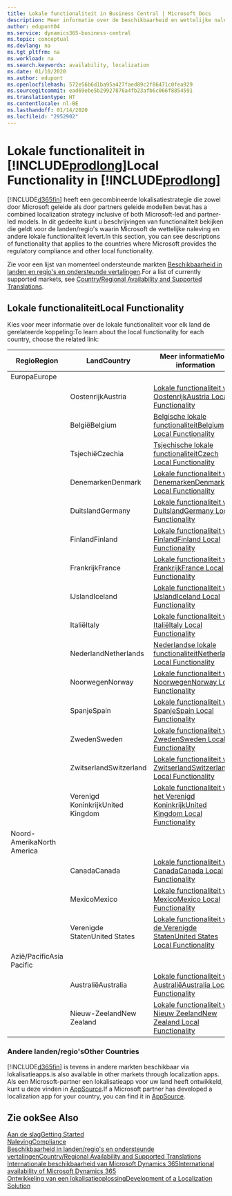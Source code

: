 ```yaml
---
title: Lokale functionaliteit in Business Central | Microsoft Docs
description: Meer informatie over de beschikbaarheid en wettelijke naleving van Dynamics 365 Business Central.
author: edupont04
ms.service: dynamics365-business-central
ms.topic: conceptual
ms.devlang: na
ms.tgt_pltfrm: na
ms.workload: na
ms.search.keywords: availability, localization
ms.date: 01/10/2020
ms.author: edupont
ms.openlocfilehash: 572e56b6d1ba95a427faed89c2f86471c0fea929
ms.sourcegitcommit: ead69ebe5b29927876a4fb23afb6c066f8854591
ms.translationtype: HT
ms.contentlocale: nl-BE
ms.lasthandoff: 01/14/2020
ms.locfileid: "2952902"
---
```

# <a name="local-functionality-in-includeprodlongincludesprodlongmd"></a><span data-ttu-id="849c1-103">Lokale functionaliteit in [!INCLUDE[prodlong](includes/prodlong.md)]</span><span class="sxs-lookup"><span data-stu-id="849c1-103">Local Functionality in [!INCLUDE[prodlong](includes/prodlong.md)]</span></span>

[!INCLUDE[d365fin](includes/d365fin_md.md)] <span data-ttu-id="849c1-104">heeft een gecombineerde lokalisatiestrategie die zowel door Microsoft geleide als door partners geleide modellen bevat.</span><span class="sxs-lookup"><span data-stu-id="849c1-104">has a combined localization strategy inclusive of both Microsoft-led and partner-led models.</span></span> <span data-ttu-id="849c1-105">In dit gedeelte kunt u beschrijvingen van functionaliteit bekijken die geldt voor de landen/regio's waarin Microsoft de wettelijke naleving en andere lokale functionaliteit levert.</span><span class="sxs-lookup"><span data-stu-id="849c1-105">In this section, you can see descriptions of functionality that applies to the countries where Microsoft provides the regulatory compliance and other local functionality.</span></span>  

<span data-ttu-id="849c1-106">Zie voor een lijst van momenteel ondersteunde markten [Beschikbaarheid in landen en regio's en ondersteunde vertalingen](/dynamics365/business-central/dev-itpro/compliance/apptest-countries-and-translations?toc=/dynamics365/business-central/toc.json).</span><span class="sxs-lookup"><span data-stu-id="849c1-106">For a list of currently supported markets, see [Country/Regional Availability and Supported Translations](/dynamics365/business-central/dev-itpro/compliance/apptest-countries-and-translations?toc=/dynamics365/business-central/toc.json).</span></span>  

## <a name="local-functionality"></a><span data-ttu-id="849c1-107">Lokale functionaliteit</span><span class="sxs-lookup"><span data-stu-id="849c1-107">Local Functionality</span></span>

<span data-ttu-id="849c1-108">Kies voor meer informatie over de lokale functionaliteit voor elk land de gerelateerde koppeling:</span><span class="sxs-lookup"><span data-stu-id="849c1-108">To learn about the local functionality for each country, choose the related link:</span></span>

| <span data-ttu-id="849c1-109">Regio</span><span class="sxs-lookup"><span data-stu-id="849c1-109">Region</span></span> | <span data-ttu-id="849c1-110">Land</span><span class="sxs-lookup"><span data-stu-id="849c1-110">Country</span></span> | <span data-ttu-id="849c1-111">Meer informatie</span><span class="sxs-lookup"><span data-stu-id="849c1-111">More information</span></span> |
| --- | --- |--- |
| <span data-ttu-id="849c1-112">Europa</span><span class="sxs-lookup"><span data-stu-id="849c1-112">Europe</span></span> |  | |
|        | <span data-ttu-id="849c1-113">Oostenrijk</span><span class="sxs-lookup"><span data-stu-id="849c1-113">Austria</span></span> | [<span data-ttu-id="849c1-114">Lokale functionaliteit voor Oostenrijk</span><span class="sxs-lookup"><span data-stu-id="849c1-114">Austria Local Functionality</span></span>](localfunctionality/austria/austria-local-functionality.md) |
|        | <span data-ttu-id="849c1-115">België</span><span class="sxs-lookup"><span data-stu-id="849c1-115">Belgium</span></span> | [<span data-ttu-id="849c1-116">Belgische lokale functionaliteit</span><span class="sxs-lookup"><span data-stu-id="849c1-116">Belgium Local Functionality</span></span>](localfunctionality/belgium/belgium-local-functionality.md) |
|        | <span data-ttu-id="849c1-117">Tsjechië</span><span class="sxs-lookup"><span data-stu-id="849c1-117">Czechia</span></span> | [<span data-ttu-id="849c1-118">Tsjechische lokale functionaliteit</span><span class="sxs-lookup"><span data-stu-id="849c1-118">Czech Local Functionality</span></span>](localfunctionality/czech/czech-local-functionality.md) |
|        | <span data-ttu-id="849c1-119">Denemarken</span><span class="sxs-lookup"><span data-stu-id="849c1-119">Denmark</span></span> | [<span data-ttu-id="849c1-120">Lokale functionaliteit voor Denemarken</span><span class="sxs-lookup"><span data-stu-id="849c1-120">Denmark Local Functionality</span></span>](localfunctionality/denmark/denmark-local-functionality.md) |
|        | <span data-ttu-id="849c1-121">Duitsland</span><span class="sxs-lookup"><span data-stu-id="849c1-121">Germany</span></span> | [<span data-ttu-id="849c1-122">Lokale functionaliteit voor Duitsland</span><span class="sxs-lookup"><span data-stu-id="849c1-122">Germany Local Functionality</span></span>](localfunctionality/germany/germany-local-functionality.md) |
|        | <span data-ttu-id="849c1-123">Finland</span><span class="sxs-lookup"><span data-stu-id="849c1-123">Finland</span></span> | [<span data-ttu-id="849c1-124">Lokale functionaliteit voor Finland</span><span class="sxs-lookup"><span data-stu-id="849c1-124">Finland Local Functionality</span></span>](localfunctionality/finland/finland-local-functionality.md) |
|        | <span data-ttu-id="849c1-125">Frankrijk</span><span class="sxs-lookup"><span data-stu-id="849c1-125">France</span></span> | [<span data-ttu-id="849c1-126">Lokale functionaliteit voor Frankrijk</span><span class="sxs-lookup"><span data-stu-id="849c1-126">France Local Functionality</span></span>](localfunctionality/france/france-local-functionality.md) |
|        | <span data-ttu-id="849c1-127">IJsland</span><span class="sxs-lookup"><span data-stu-id="849c1-127">Iceland</span></span> | [<span data-ttu-id="849c1-128">Lokale functionaliteit voor IJsland</span><span class="sxs-lookup"><span data-stu-id="849c1-128">Iceland Local Functionality</span></span>](localfunctionality/iceland/iceland-local-functionality.md) |
|        | <span data-ttu-id="849c1-129">Italië</span><span class="sxs-lookup"><span data-stu-id="849c1-129">Italy</span></span> | [<span data-ttu-id="849c1-130">Lokale functionaliteit voor Italië</span><span class="sxs-lookup"><span data-stu-id="849c1-130">Italy Local Functionality</span></span>](localfunctionality/italy/italy-local-functionality.md) |
|        | <span data-ttu-id="849c1-131">Nederland</span><span class="sxs-lookup"><span data-stu-id="849c1-131">Netherlands</span></span> | [<span data-ttu-id="849c1-132">Nederlandse lokale functionaliteit</span><span class="sxs-lookup"><span data-stu-id="849c1-132">Netherlands Local Functionality</span></span>](localfunctionality/netherlands/netherlands-local-functionality.md) |
|        | <span data-ttu-id="849c1-133">Noorwegen</span><span class="sxs-lookup"><span data-stu-id="849c1-133">Norway</span></span> | [<span data-ttu-id="849c1-134">Lokale functionaliteit voor Noorwegen</span><span class="sxs-lookup"><span data-stu-id="849c1-134">Norway Local Functionality</span></span>](localfunctionality/norway/norway-local-functionality.md) |
|        | <span data-ttu-id="849c1-135">Spanje</span><span class="sxs-lookup"><span data-stu-id="849c1-135">Spain</span></span> | [<span data-ttu-id="849c1-136">Lokale functionaliteit voor Spanje</span><span class="sxs-lookup"><span data-stu-id="849c1-136">Spain Local Functionality</span></span>](localfunctionality/spain/spain-local-functionality.md) |
|        | <span data-ttu-id="849c1-137">Zweden</span><span class="sxs-lookup"><span data-stu-id="849c1-137">Sweden</span></span> | [<span data-ttu-id="849c1-138">Lokale functionaliteit voor Zweden</span><span class="sxs-lookup"><span data-stu-id="849c1-138">Sweden Local Functionality</span></span>](localfunctionality/sweden/sweden-local-functionality.md) |
|        | <span data-ttu-id="849c1-139">Zwitserland</span><span class="sxs-lookup"><span data-stu-id="849c1-139">Switzerland</span></span> | [<span data-ttu-id="849c1-140">Lokale functionaliteit voor Zwitserland</span><span class="sxs-lookup"><span data-stu-id="849c1-140">Switzerland Local Functionality</span></span>](localfunctionality/switzerland/switzerland-local-functionality.md) |
|        | <span data-ttu-id="849c1-141">Verenigd Koninkrijk</span><span class="sxs-lookup"><span data-stu-id="849c1-141">United Kingdom</span></span> | [<span data-ttu-id="849c1-142">Lokale functionaliteit voor het Verenigd Koninkrijk</span><span class="sxs-lookup"><span data-stu-id="849c1-142">United Kingdom Local Functionality</span></span>](localfunctionality/unitedkingdom/united-kingdom-local-functionality.md) |
| <span data-ttu-id="849c1-143">Noord-Amerika</span><span class="sxs-lookup"><span data-stu-id="849c1-143">North America</span></span> |       |  |
|        | <span data-ttu-id="849c1-144">Canada</span><span class="sxs-lookup"><span data-stu-id="849c1-144">Canada</span></span>|[<span data-ttu-id="849c1-145">Lokale functionaliteit voor Canada</span><span class="sxs-lookup"><span data-stu-id="849c1-145">Canada Local Functionality</span></span>](localfunctionality/canada/canada-local-functionality.md) |
|        | <span data-ttu-id="849c1-146">Mexico</span><span class="sxs-lookup"><span data-stu-id="849c1-146">Mexico</span></span> | [<span data-ttu-id="849c1-147">Lokale functionaliteit voor Mexico</span><span class="sxs-lookup"><span data-stu-id="849c1-147">Mexico Local Functionality</span></span>](localfunctionality/mexico/mexico-local-functionality.md) |
|        | <span data-ttu-id="849c1-148">Verenigde Staten</span><span class="sxs-lookup"><span data-stu-id="849c1-148">United States</span></span>|[<span data-ttu-id="849c1-149">Lokale functionaliteit voor de Verenigde Staten</span><span class="sxs-lookup"><span data-stu-id="849c1-149">United States Local Functionality</span></span>](localfunctionality/unitedstates/united-states-local-functionality.md) |
| <span data-ttu-id="849c1-150">Azië/Pacific</span><span class="sxs-lookup"><span data-stu-id="849c1-150">Asia Pacific</span></span> |       |  |
|        | <span data-ttu-id="849c1-151">Australië</span><span class="sxs-lookup"><span data-stu-id="849c1-151">Australia</span></span> | [<span data-ttu-id="849c1-152">Lokale functionaliteit voor Australië</span><span class="sxs-lookup"><span data-stu-id="849c1-152">Australia Local Functionality</span></span>](localfunctionality/australia/australia-local-functionality.md) |
|        | <span data-ttu-id="849c1-153">Nieuw-Zeeland</span><span class="sxs-lookup"><span data-stu-id="849c1-153">New Zealand</span></span> | [<span data-ttu-id="849c1-154">Lokale functionaliteit voor Nieuw Zeeland</span><span class="sxs-lookup"><span data-stu-id="849c1-154">New Zealand Local Functionality</span></span>](localfunctionality/newzealand/new-zealand-local-functionality.md) |

### <a name="other-countries"></a><span data-ttu-id="849c1-155">Andere landen/regio's</span><span class="sxs-lookup"><span data-stu-id="849c1-155">Other Countries</span></span>
[!INCLUDE[d365fin](includes/d365fin_md.md)] <span data-ttu-id="849c1-156">is tevens in andere markten beschikbaar via lokalisatieapps.</span><span class="sxs-lookup"><span data-stu-id="849c1-156">is also available in other markets through localization apps.</span></span> <span data-ttu-id="849c1-157">Als een Microsoft-partner een lokalisatieapp voor uw land heeft ontwikkeld, kunt u deze vinden in [AppSource](https://appsource.microsoft.com/product/dynamics-365-business-central/).</span><span class="sxs-lookup"><span data-stu-id="849c1-157">If a Microsoft partner has developed a localization app for your country, you can find it in [AppSource](https://appsource.microsoft.com/product/dynamics-365-business-central/).</span></span>

## <a name="see-also"></a><span data-ttu-id="849c1-158">Zie ook</span><span class="sxs-lookup"><span data-stu-id="849c1-158">See Also</span></span>
[<span data-ttu-id="849c1-159">Aan de slag</span><span class="sxs-lookup"><span data-stu-id="849c1-159">Getting Started</span></span>](product-get-started.md)  
[<span data-ttu-id="849c1-160">Naleving</span><span class="sxs-lookup"><span data-stu-id="849c1-160">Compliance</span></span>](compliance/compliance-overview.md)  
[<span data-ttu-id="849c1-161">Beschikbaarheid in landen/regio's en ondersteunde vertalingen</span><span class="sxs-lookup"><span data-stu-id="849c1-161">Country/Regional Availability and Supported Translations</span></span>](/dynamics365/business-central/dev-itpro/compliance/apptest-countries-and-translations?toc=/dynamics365/business-central/toc.json)  
[<span data-ttu-id="849c1-162">Internationale beschikbaarheid van Microsoft Dynamics 365</span><span class="sxs-lookup"><span data-stu-id="849c1-162">International availability of Microsoft Dynamics 365</span></span>](/dynamics365/get-started/availability)  
[<span data-ttu-id="849c1-163">Ontwikkeling van een lokalisatieoplossing</span><span class="sxs-lookup"><span data-stu-id="849c1-163">Development of a Localization Solution</span></span>](/dynamics365/business-central/dev-itpro/developer/readiness/readiness-develop-localization)  
